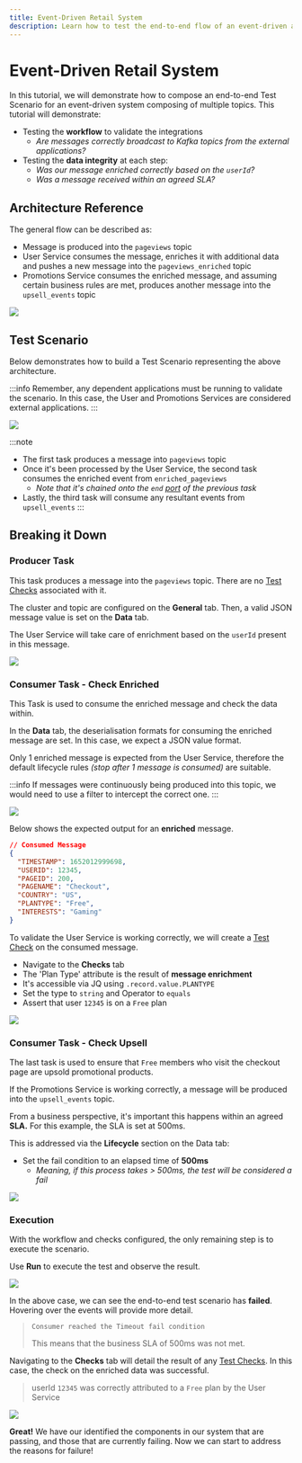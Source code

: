 ```yaml
---
title: Event-Driven Retail System
description: Learn how to test the end-to-end flow of an event-driven architecture
---
```


# Event-Driven Retail System

In this tutorial, we will demonstrate how to compose an end-to-end Test Scenario for an event-driven system composing of multiple topics. This tutorial will demonstrate:

- Testing the **workflow** to validate the integrations
  - _Are messages correctly broadcast to Kafka topics from the external applications?_
- Testing the **data integrity** at each step:
  - _Was our message enriched correctly based on the `userId`?_
  - _Was a message received within an agreed SLA?_

## Architecture Reference

The general flow can be described as:

- Message is produced into the `pageviews` topic
- User Service consumes the message, enriches it with additional data and pushes a new message into the `pageviews_enriched` topic
- Promotions Service consumes the enriched message, and assuming certain business rules are met, produces another message into the `upsell_events` topic

![](<../assets/Screenshot 2022-05-24 at 17.35.25 (1).png>)

## Test Scenario

Below demonstrates how to build a Test Scenario representing the above architecture.

:::info
Remember, any dependent applications must be running to validate the scenario. In this case, the User and Promotions Services are considered external applications.
:::

![](<../assets/image (10) (1) (1).png>)

:::note
- The first task produces a message into `pageviews` topic
- Once it's been processed by the User Service, the second task consumes the enriched event from `enriched_pageviews`
  - _Note that it's chained onto the `end` [port](../features/building-tests/tasks/task-ports) of the previous task_
- Lastly, the third task will consume any resultant events from `upsell_events`
:::

## Breaking it Down

### Producer Task

This task produces a message into the `pageviews` topic. There are no [Test Checks](../features/building-tests/test-checks) associated with it.

The cluster and topic are configured on the **General** tab. Then, a valid JSON message value is set on the **Data** tab.

The User Service will take care of enrichment based on the `userId` present in this message.

![](<../assets/Screenshot 2022-05-24 at 20.02.41.png>)

### Consumer Task - Check Enriched

This Task is used to consume the enriched message and check the data within.

In the **Data** tab, the deserialisation formats for consuming the enriched message are set. In this case, we expect a JSON value format.

Only 1 enriched message is expected from the User Service, therefore the default lifecycle rules _(stop after 1 message is consumed)_ are suitable.

:::info
If messages were continuously being produced into this topic, we would need to use a filter to intercept the correct one.
:::

![](<../assets/Screenshot 2022-05-24 at 20.54.29.png>)

Below shows the expected output for an **enriched** message.

```json
// Consumed Message
{
  "TIMESTAMP": 1652012999698,
  "USERID": 12345,
  "PAGEID": 200,
  "PAGENAME": "Checkout",
  "COUNTRY": "US",
  "PLANTYPE": "Free",
  "INTERESTS": "Gaming"
}
```

To validate the User Service is working correctly, we will create a [Test Check](../features/building-tests/test-checks) on the consumed message.

- Navigate to the **Checks** tab
- The 'Plan Type' attribute is the result of **message enrichment**
- It's accessible via JQ using `.record.value.PLANTYPE`
- Set the type to `string` and Operator to `equals`
- Assert that user `12345` is on a `Free` plan

![](<../assets/Screenshot 2022-05-24 at 20.54.38.png>)

### Consumer Task - Check Upsell

The last task is used to ensure that `Free` members who visit the checkout page are upsold promotional products.

If the Promotions Service is working correctly, a message will be produced into the `upsell_events` topic.

From a business perspective, it's important this happens within an agreed **SLA.** For this example, the SLA is set at 500ms.

This is addressed via the **Lifecycle** section on the Data tab:

- Set the fail condition to an elapsed time of **500ms**
  - _Meaning, if this process takes > 500ms, the test will be considered a fail_

![](<../assets/Screenshot 2022-05-25 at 17.27.49 (1).png>)

### Execution

With the workflow and checks configured, the only remaining step is to execute the scenario.

Use **Run** to execute the test and observe the result.

![](<../assets/Screenshot 2022-05-25 at 17.35.20.png>)

In the above case, we can see the end-to-end test scenario has **failed**. Hovering over the events will provide more detail.

> `Consumer reached the Timeout fail condition`
>
> This means that the business SLA of 500ms was not met.

Navigating to the **Checks** tab will detail the result of any [Test Checks](../features/building-tests/test-checks). In this case, the check on the enriched data was successful.

> userId `12345` was correctly attributed to a `Free` plan by the User Service

![](<../assets/Screenshot 2022-05-25 at 17.50.50.png>)

**Great!** We have our identified the components in our system that are passing, and those that are currently failing. Now we can start to address the reasons for failure!
